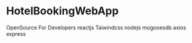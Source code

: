 # HotelBookingWebApp
OpenSource For Developers 
reactjs 
Taiwindcss
nodejs 
mogooesdb 
axios
express
